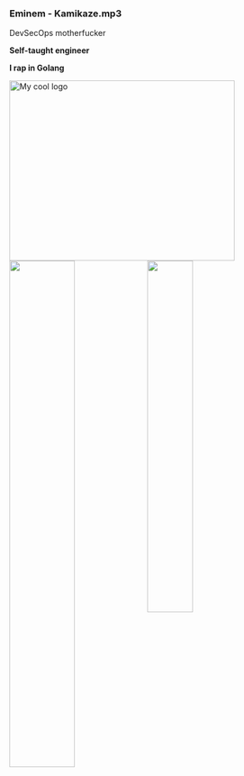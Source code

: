 
### Eminem - Kamikaze.mp3

DevSecOps motherfucker

<b> Self-taught engineer </b>

<b> I rap in Golang </b>

<img src="https://i.imgflip.com/3si37c.jpg" alt="My cool logo" height= "320" width="400"/>


<img align = "left" width = "48%" src = "https://github-readme-stats.vercel.app/api?username=heykamikaze&show_icons=true&theme=tokyonight" />
<img align = "left" width = "40%" src = "https://github-readme-stats.vercel.app/api/top-langs/?username=heykamikaze&layout=compact&theme=tokyonight" /> 
